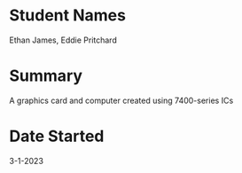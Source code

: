 # Student Names 
Ethan James, Eddie Pritchard

# Summary
A graphics card and computer created using 7400-series ICs

# Date Started
3-1-2023
